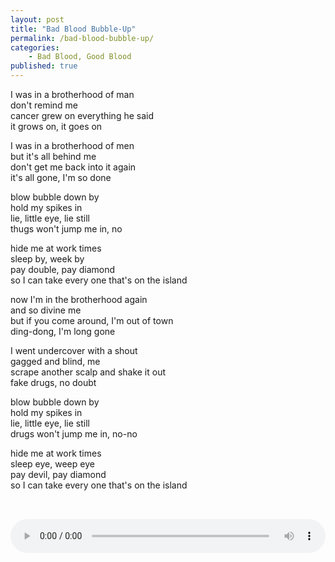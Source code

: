 ```yaml
---
layout: post
title: "Bad Blood Bubble-Up"
permalink: /bad-blood-bubble-up/
categories:
    - Bad Blood, Good Blood
published: true
---
```


I was in a brotherhood of man  
don't remind me  
cancer grew on everything he said  
it grows on, it goes on  
  
I was in a brotherhood of men  
but it's all behind me  
don't get me back into it again  
it's all gone, I'm so done  
  
blow bubble down by  
hold my spikes in  
lie, little eye, lie still  
thugs won't jump me in, no  

hide me at work times  
sleep by, week by  
pay double, pay diamond  
so I can take every one that's on the island  
  
now I'm in the brotherhood again  
and so divine me  
but if you come around, I'm out of town  
ding-dong, I'm long gone  
  
I went undercover with a shout  
gagged and blind, me  
scrape another scalp and shake it out  
fake drugs, no doubt  

blow bubble down by  
hold my spikes in  
lie, little eye, lie still  
drugs won't jump me in, no-no
  
hide me at work times  
sleep eye, weep eye  
pay devil, pay diamond  
so I can take every one that's on the island  

<audio controls style="width:100%;margin:2rem auto 0;">
  <source src="../assets/audio/Bad Blood Bubble-Up.mp3" type="audio/mpeg">
Your browser does not support the audio element.
</audio>